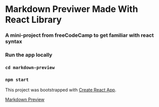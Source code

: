 # Markdown Previwer Made With React Library

### A mini-project from freeCodeCamp to get familiar with react syntax

### Run the app locally 

### `cd markdown-preview`
### `npm start`

This project was bootstrapped with [Create React App](https://github.com/facebook/create-react-app).

[Markdown Preview]()